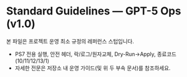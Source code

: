 # Standard Guidelines — GPT-5 Ops (v1.0)
본 파일은 프로젝트 운영 최소 규정의 레퍼런스 스텁입니다.
- PS7 전용 실행, 안전 헤더, 락/로그/원자교체, Dry-Run→Apply, 종료코드(10/11/12/13/1)
- 자세한 전문은 저장소 내 운영 가이드(및 위 두 부속 문서)를 참조하세요.